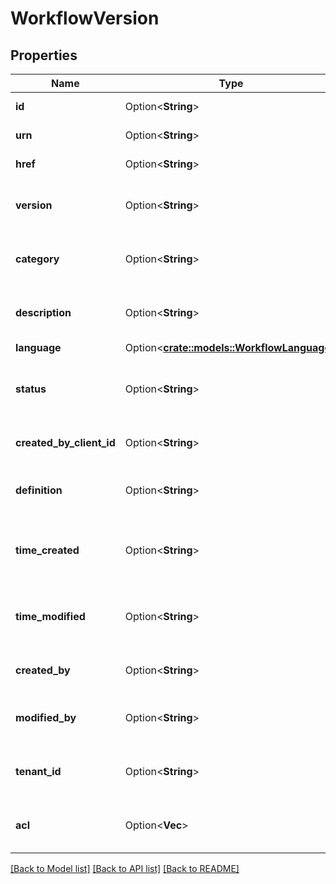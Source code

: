 # WorkflowVersion

## Properties

Name | Type | Description | Notes
------------ | ------------- | ------------- | -------------
**id** | Option<**String**> | Unique resource ID | [optional]
**urn** | Option<**String**> | URN of the resource | [optional]
**href** | Option<**String**> | HREF to the resource | [optional]
**version** | Option<**String**> | Name of the workflow version | [optional]
**category** | Option<**String**> | Category of the workflow version | [optional]
**description** | Option<**String**> | Description of the workflow version | [optional]
**language** | Option<[**crate::models::WorkflowLanguage**](WorkflowLanguage.md)> |  | [optional]
**status** | Option<**String**> | Published Status of the workflow version | [optional]
**created_by_client_id** | Option<**String**> | Client ID of the Origin Request | [optional]
**definition** | Option<**String**> | Definition of the workflow version | [optional]
**time_created** | Option<**String**> | Time (in UTC) the resource was created | [optional]
**time_modified** | Option<**String**> | Time (in UTC) the resource was modified | [optional]
**created_by** | Option<**String**> | User that created the resource | [optional]
**modified_by** | Option<**String**> | User that modified the resource | [optional]
**tenant_id** | Option<**String**> | Tenant ID the resource belongs to | [optional]
**acl** | Option<**Vec<String>**> | Access control list of the resource | [optional]

[[Back to Model list]](../README.md#documentation-for-models) [[Back to API list]](../README.md#documentation-for-api-endpoints) [[Back to README]](../README.md)


